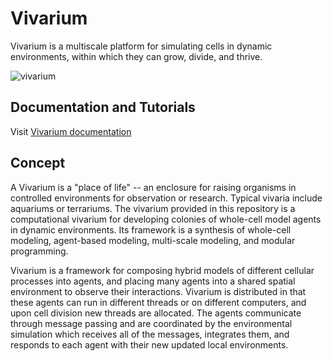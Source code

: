 # Vivarium

Vivarium is a multiscale platform for simulating cells in dynamic
environments, within which they can grow, divide, and thrive.

![vivarium](https://user-images.githubusercontent.com/6809431/71849421-dc6b6c80-3086-11ea-932b-f292a9b78177.png)

## Documentation and Tutorials
Visit [Vivarium documentation](https://wc-vivarium.readthedocs.io/)

## Concept

A Vivarium is a "place of life" -- an enclosure for raising organisms in controlled environments for observation or 
research. Typical vivaria include aquariums or terrariums.  The vivarium provided in this repository is a computational 
vivarium for developing colonies of whole-cell model agents in dynamic environments. Its framework is a synthesis of 
whole-cell modeling, agent-based modeling, multi-scale modeling, and modular programming.

Vivarium is a framework for composing hybrid models of different cellular processes into agents, and placing many agents 
into a shared spatial environment to observe their interactions. Vivarium is distributed in that these agents can run in 
different threads or on different computers, and upon cell division new threads are allocated. The agents communicate 
through message passing and are coordinated by the environmental simulation which receives all of the messages, 
integrates them, and responds to each agent with their new updated local environments. 